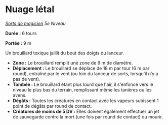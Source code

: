 # Nuage létal


*[Sorts de magicien](../Sorts_de_magicien.md) 5e Niveau*

**Durée :** 6 tours

**Portée :** 9 m

Un brouillard toxique jaillit du bout des doigts du lanceur.

  - **Zone :** Le brouillard remplit une zone de 9 m de diamètre.
  - **Déplacement :** Le brouillard se déplace de 18 m par tour (6 m par
    round), entraîné par le vent (ou loin du lanceur de sorts, lorsqu’il
    n’y a pas de vent).
  - **Tombée :** Le brouillard étant plus lourd que l'air, il s'enfonce
    vers le niveau le plus bas du terrain, remplissant même les tanières
    ou les avens.
  - **Dégâts :** Toutes les créatures en contact avec les vapeurs
    subissent 1 point de dégâts par round de contact.
  - **Créatures de moins de 5 DV :** Elles doivent également effectuer
    un jet de sauvegarde contre la mort (une fois par round de contact)
    ou mourir.